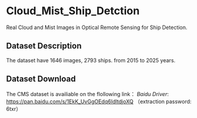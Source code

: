 # Cloud_Mist_Ship_Detction
Real Cloud and Mist Images in Optical Remote Sensing for Ship Detection. 
## Dataset Description
The dataset have 1646 images, 2793 ships. from 2015 to 2025 years. 
## Dataset Download
The CMS dataset is availiable on the flollowing link：
*Baidu Driver*: https://pan.baidu.com/s/1EkK_UvGgOEdq6IdltdjoXQ （extraction password: 6txr）
